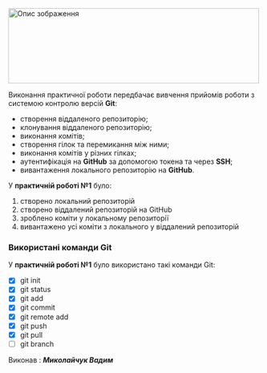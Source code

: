 <img src="https://media.ztu.edu.ua/wp-content/uploads/2020/02/Group-6-1-1536x465.png" width="500" height="150" alt="Опис зображення">

Виконання практичної роботи передбачає вивчення прийомів роботи з системою контролю версій **Git**:
+ створення віддаленого репозиторію;
+ клонування віддаленого репозиторію;
+ виконання комітів;
+ створення гілок та перемикання між ними;
+ виконання комітів у різних гілках;
+ аутентифікація на **GitHub** за допомогою токена та через **SSH**;
+ вивантаження локального репозиторію на **GitHub**.

У **практичній роботі №1** було:

1. створено локальний репозиторій
2. створено віддалений репозиторій на GitHub
3. зроблено коміти у локальному репозиторії
4. вивантажено усі коміти з локального у віддалений репозиторій

 ### **Використані команди Git** ###

У **практичній роботі №1** було використано такі команди Git:

- [X] git init
- [X] git status
- [X] git add
- [X] git commit
- [X] git remote add
- [X] git push
- [X] git pull
- [ ] git branch

Виконав : ***Миколайчук Вадим***
